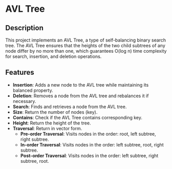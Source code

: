 # AVL Tree

## Description

This project implements an AVL Tree, a type of self-balancing binary search tree. The AVL Tree ensures that the heights of the two child subtrees of any node differ by no more than one, which guarantees O(log n) time complexity for search, insertion, and deletion operations.

## Features

- **Insertion**: Adds a new node to the AVL tree while maintaining its balanced property.
- **Deletion**: Removes a node from the AVL tree and rebalances it if necessary.
- **Search**: Finds and retrieves a node from the AVL tree.
- **Size**: Return the number of nodes (key).
- **Contains**: Check if the AVL Tree contains corresponding key.
- **Height**: Return the height of the tree.
- **Traversal**: Return in vector form.
  - **Pre-order Traversal**: Visits nodes in the order: root, left subtree, right subtree.
  - **In-order Traversal**: Visits nodes in the order: left subtree, root, right subtree.
  - **Post-order Traversal**: Visits nodes in the order: left subtree, right subtree, root.
